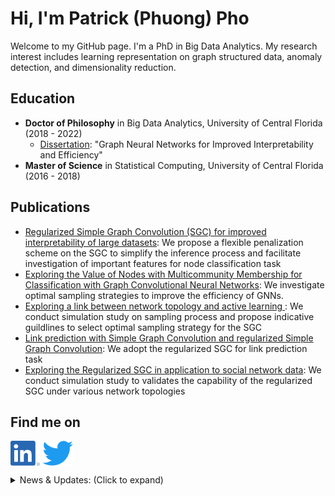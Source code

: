 # Hi, I'm Patrick (Phuong) Pho

Welcome to my GitHub page. I'm a PhD in Big Data Analytics. My research interest includes learning representation on graph structured data, anomaly detection, and dimensionality reduction.

## Education
- **Doctor of Philosophy** in Big Data Analytics, University of Central Florida (2018 - 2022)
    - [Dissertation](https://stars.library.ucf.edu/etd2020/1068/): "Graph Neural Networks for Improved Interpretability and Efficiency"
- **Master of Science** in Statistical Computing, University of Central Florida (2016 - 2018)
    
## Publications
- [Regularized Simple Graph Convolution (SGC) for improved interpretability of large datasets](https://journalofbigdata.springeropen.com/articles/10.1186/s40537-020-00366-x): We propose a flexible penalization scheme on the SGC to simplify the inference process and facilitate investigation of important features for node classification task
- [Exploring the Value of Nodes with Multicommunity Membership for Classification with Graph Convolutional Neural Networks](https://www.mdpi.com/2078-2489/12/4/170): We investigate optimal sampling strategies to improve the efficiency of GNNs.
- [Exploring a link between network topology and active learning
](https://ieeexplore.ieee.org/abstract/document/9528662): We conduct simulation study on sampling process and propose indicative guildlines to select optimal sampling strategy for the SGC
- [Link prediction with Simple Graph Convolution and regularized Simple Graph Convolution](http://www.icisdm.org/index.html): We adopt the regularized SGC for link prediction task
- [Exploring the Regularized SGC in application to social network data](http://socialsens.web.illinois.edu/program.html): We conduct simulation study to validates the capability of the regularized SGC under various network topologies

## Find me on
[<img src="./logos/LI-In-Bug.png" height="40em" align="center" title="Patrick Pho's LinkedIn"/>](https://www.linkedin.com/in/phuong-pho/)
[<img src="./logos/Twitter.png" height="40em" align="center" title="Patrick Pho's Twitter"/>](https://twitter.com/ptrpho)

<details>
<summary>News & Updates: (Click to expand)</summary>

<p>
<div style="width:100%;overflow-y:scroll; height:230px;">
<ul id="news">
<li>June 2022: Presented the work of applying graph-based machine learning algorithms to the study of social network at a full-day workshop of the 16th International AAAI Conference on Web and Social Media<a href = "https://www.icwsm.org/2022/index.html/"> (ICWSM 2022) </a> </li>
<li>May 2022: Presented the work of simplifying inference process for link prediction task at the 6th International Conference on Information System and Data Mining conference <a href = "http://www.icisdm.org/"> (ICISDM 2022) </a> </li>
<li>May 2022: <a href="https://www.ucf.edu/news/ucfs-first-ph-d-in-big-data-analytics-walks-the-commencement-stage-this-week/?fbclid=IwAR2Ovl9aUaNaQOpqyO_8jKbEA9zCZOc19yNKTlq5DnZrsSuFe2cDGbzQR1o" target="_blank"> First PhD in Big Data Analytics from UCF </a>. </li>
<li>September 2021: ICUFN 2021 <a href="https://ieeexplore.ieee.org/document/9528662" target="_blank"> proceedings </a> published.</li>
<li>August 2021: Presented the work of validating active learning practices for graph neural networks at the 12th International Conference on Ubiquitous and Future Networks <a href="http://icufn.org/" target="_blank"> (ICUFN 2021) </a>.</li>
<li>April 2021: Journal <a href="https://www.mdpi.com/2078-2489/12/4/170" target="_blank"> paper </a> published exploring the connection between network topology and active learning in graph neural networks.</li>
<li>March 2021: Won 1st place in 2021 OUC Data Science Competition focused on <a href="https://sciences.ucf.edu/news/statistics-students-ouc-team-up-to-tackle-power-problems/" target="_blank"> Identifying electricity theft. </a></li>
<li>October 2020: Journal <a href="https://journalofbigdata.springeropen.com/articles/10.1186/s40537-020-00366-x" target="_blank"> paper </a> published examining flexible penalization scheme to simplify graph neural networks and improve interpretability of the result.</li>
<li>March 2019: Awarded Microsoft Scholarship for genotyping data-intensive research project.</a></li>
<li>August 2018: Awarded Graduate Dean’s Fellowship.</a></li>
<li>August 2018: Started PhD program.</a></li>
<li>May 2018: Graduated master program.</a></li>
<li>March 2017: Won 1st place in Touring Plans’ Big Data Challenge on<a href="https://sciences.ucf.edu/news/predicting-wait-times-disney/" target="_blank"> Predicting wait times for multiple Walt Disney World attractions. </a></li>

